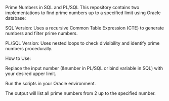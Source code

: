 Prime Numbers in SQL and PL/SQL
This repository contains two implementations to find prime numbers up to a specified limit using Oracle database:

SQL Version: Uses a recursive Common Table Expression (CTE) to generate numbers and filter prime numbers.

PL/SQL Version: Uses nested loops to check divisibility and identify prime numbers procedurally.


How to Use:

Replace the input number (&number in PL/SQL or bind variable in SQL) with your desired upper limit.

Run the scripts in your Oracle environment.

The output will list all prime numbers from 2 up to the specified number.
